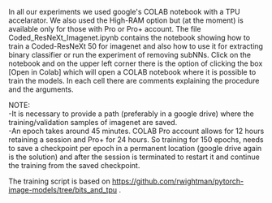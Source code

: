 In all our experiments we used google's COLAB notebook with a TPU accelarator.  We also used the High-RAM option but (at the moment) is available only for those with Pro or Pro+ account. The file Coded_ResNeXt_Imagenet.ipynb contains the notebook showing how to train a Coded-ResNeXt 50 for imagenet and also how to use it for extracting binary classifier or run the experiment of removing subNNs. Click  on the notebook and  on the upper left corner there is the option of clicking the box [Open in Colab] which will open a COLAB notebook where it is possible to train the models. In each cell there are comments explaining the procedure and the arguments.


NOTE: \
  -It is necessary to provide a path (preferably in a google drive) where the training/validation samples of imagenet are saved. \
  -An epoch takes around 45 minutes.  COLAB Pro account allows for 12 hours retaining a session and Pro+ for 24 hours. So training for 150 epochs, needs to save a checkpoint per epoch in a permanent location (google drive again is the solution) and after the session is terminated to restart it and continue the training from the saved checkpoint.
  
 The training script is based on  https://github.com/rwightman/pytorch-image-models/tree/bits_and_tpu .

